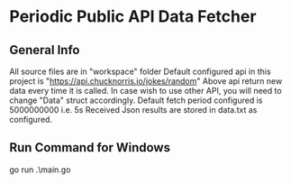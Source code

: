 # Periodic Public API Data Fetcher

## General Info
 All source files are in "workspace" folder
 Default configured api in this project is "https://api.chucknorris.io/jokes/random"
 Above api return new data every time it is called.
 In case wish to use other API, you will need to change "Data" struct accordingly.
 Default fetch period configured is 5000000000 i.e. 5s
 Received Json results are stored in data.txt as configured.

## Run Command for Windows
 go run .\main.go
